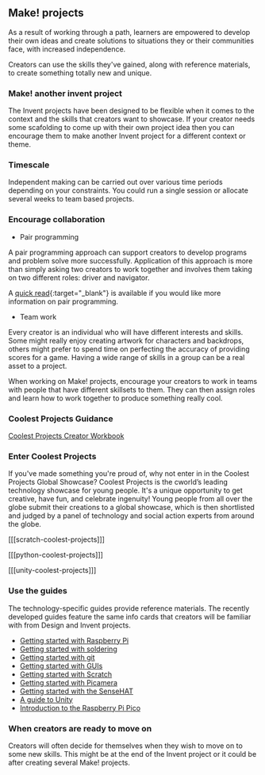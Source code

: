 ## Make! projects 

As a result of working through a path, learners are empowered to develop their own ideas and create solutions to situations they or their communities face, with increased independence. 

Creators can use the skills they've gained, along with reference materials, to create something totally new and unique.

### Make! another invent project

The Invent projects have been designed to be flexible when it comes to the context and the skills that creators want to showcase. If your creator needs some scafolding to come up with their own project idea then you can encourage them to make another Invent project for a different context or theme. 

### Timescale

Independent making can be carried out over various time periods depending on your constraints. You could run a single session or allocate several weeks to team based projects.  

### Encourage collaboration

+ Pair programming

A pair programming approach can support creators to develop programs and problem solve more successfully. Application of this approach is more than simply asking two creators to work together and involves them taking on two different roles: driver and navigator.

A [quick read](https://blog.teachcomputing.org/quick-read-pair-programming-supports-learners/){:target="_blank"} is available if you would like more information on pair programming. 

+ Team work

Every creator is an individual who will have different interests and skills. Some might really enjoy creating artwork for characters and backdrops, others might prefer to spend time on perfecting the accuracy of providing scores for a game. Having a wide range of skills in a group can be a real asset to a project. 

When working on Make! projects, encourage your creators to work in teams with people that have different skillsets to them. They can then assign roles and learn how to work together to produce something really cool. 

### Coolest Projects Guidance

[Coolest Projects Creator Workbook](https://online.coolestprojects.org/guidance)

### Enter Coolest Projects

If you've made something you're proud of, why not enter in in the Coolest Projects Global Showcase? Coolest Projects is the cworld’s leading technology showcase for young people. It's a unique opportunity to get creative, have fun, and celebrate ingenuity! Young people from all over the globe submit their creations to a global showcase, which is then shortlisted and judged by a panel of technology and social action experts from around the globe. 

[[[scratch-coolest-projects]]]

[[[python-coolest-projects]]]

[[[unity-coolest-projects]]]


### Use the guides

The technology-specific guides provide reference materials. The recently developed guides feature the same info cards that creators will be familiar with from Design and Invent projects. 

+ [Getting started with Raspberry Pi](https://projects.raspberrypi.org/en/projects/raspberry-pi-getting-started)
+ [Getting started with soldering](https://projects.raspberrypi.org/en/projects/getting-started-with-soldering)
+ [Getting started with git](https://projects.raspberrypi.org/en/projects/getting-started-with-git)
+ [Getting started with GUIs](https://projects.raspberrypi.org/en/projects/getting-started-with-guis/0)
+ [Getting started with Scratch](https://projects.raspberrypi.org/en/projects/getting-started-scratch)
+ [Getting started with Picamera](https://projects.raspberrypi.org/en/projects/getting-started-with-picamera)
+ [Getting started with the SenseHAT](https://projects.raspberrypi.org/en/projects/getting-started-with-the-sense-hat/0)
+ [A guide to Unity](https://projects.raspberrypi.org/en/projects/unity-guide)
+ [Introduction to the Raspberry Pi Pico](https://projects.raspberrypi.org/en/projects/introduction-to-the-pico/0)

### When creators are ready to move on

Creators will often decide for themselves when they wish to move on to some new skills. This might be at the end of the Invent project or it could be after creating several Make! projects. 


